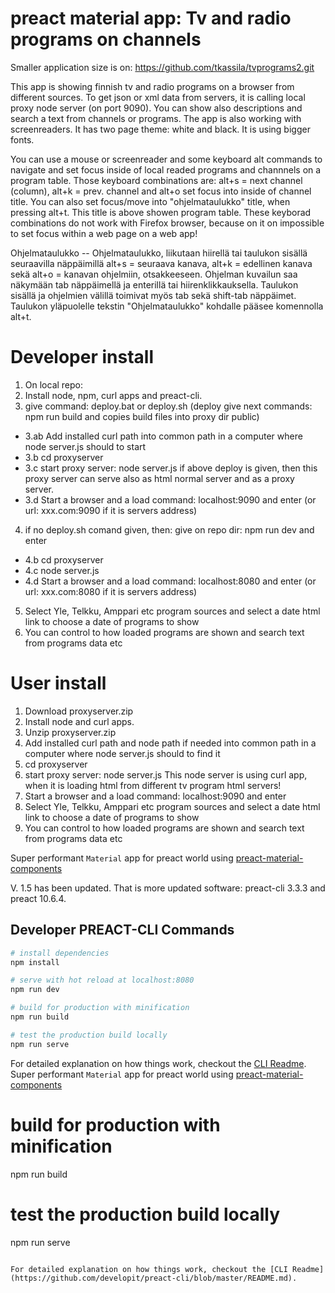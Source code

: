 # preact material app: Tv and radio programs on channels

Smaller application size is on: https://github.com/tkassila/tvprograms2.git

This app is showing finnish tv and radio programs on a browser from different sources. To get json or xml data from servers, it is calling local proxy node server (on port 9090). You can show also descriptions and search a text from channels or programs. The app is also working with screenreaders.
It has two page theme: white and black. It is using bigger fonts.

You can use a mouse or screenreader and some keyboard alt commands to navigate and set focus inside of local readed programs and channnels on a program table. Those keyboard combinations are: alt+s = next channel (column), alt+k = prev. channel and alt+o set focus into inside of channel title. You can also set focus/move into "ohjelmataulukko" title, when pressing alt+t. This title is above showen program table.
These keyborad combinations do not work with Firefox browser, because on it on impossible to set focus within a web page on a web app!

Ohjelmataulukko
-- Ohjelmataulukko, liikutaan hiirellä tai taulukon sisällä seuraavilla näppäimillä alt+s = seuraava kanava, alt+k = edellinen kanava sekä alt+o = kanavan ohjelmiin, otsakkeeseen. Ohjelman kuvailun saa näkymään tab näppäimellä ja enterillä tai hiirenklikkauksella. Taulukon sisällä ja ohjelmien välillä toimivat myös tab sekä shift-tab näppäimet. Taulukon yläpuolelle tekstin "Ohjelmataulukko" kohdalle pääsee komennolla alt+t.

# Developer install

1. On local repo: 
2. Install node, npm, curl apps and preact-cli.
3. give command: deploy.bat or deploy.sh
   (deploy give next commands: npm run build
   and copies build files into proxy dir public)
- 3.ab Add installed curl path into common path in a computer where node server.js should to start
- 3.b cd proxyserver
- 3.c start proxy server: node server.js
   if above deploy is given, then this proxy server can serve also as html normal server and as a proxy server.
- 3.d Start a browser and a load command: localhost:9090 and enter (or url: xxx.com:9090 if it is servers address)
4.  if no deploy.sh comand given, then: give on repo dir: npm run dev and enter
- 4.b  cd proxyserver
- 4.c node server.js
- 4.d  Start a browser and a load command: localhost:8080 and enter (or url: xxx.com:8080 if it is servers address)
5. Select Yle, Telkku, Amppari etc program sources and select a date html link to choose a date of programs to show
6. You can control to how loaded programs are shown and search text from programs data etc  

# User install

1. Download proxyserver.zip 
2. Install node and curl apps.
3. Unzip proxyserver.zip
4. Add installed curl path and node path if needed into common path in a computer where node server.js should to find it
5. cd proxyserver
6. start proxy server: node server.js
   This node server is using curl app, when it is loading html from different tv program html servers!
6. Start a browser and a load command: localhost:9090 and enter
7. Select Yle, Telkku, Amppari etc program sources and select a date html link to choose a date of programs to show
8. You can control to how loaded programs are shown and search text from programs data etc 

Super performant `Material` app for preact world using [preact-material-components](https://github.com/prateekbh/preact-material-components)

V. 1.5 has been updated. That is more updated software: preact-cli 3.3.3 and preact 10.6.4.

## Developer PREACT-CLI Commands

``` bash
# install dependencies
npm install

# serve with hot reload at localhost:8080
npm run dev

# build for production with minification
npm run build

# test the production build locally
npm run serve
```
For detailed explanation on how things work, checkout the [CLI Readme](https://github.com/developit/preact-cli/blob/master/README.md).
Super performant `Material` app for preact world using [preact-material-components](https://github.com/prateekbh/preact-material-components)
# build for production with minification
npm run build

# test the production build locally
npm run serve
```

For detailed explanation on how things work, checkout the [CLI Readme](https://github.com/developit/preact-cli/blob/master/README.md).
